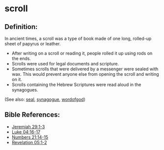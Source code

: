 # scroll #

## Definition: ##

In ancient times, a scroll was a type of book made of one long, rolled-up sheet of papyrus or leather.

* After writing on a scroll or reading it, people rolled it up using rods on the ends.
* Scrolls were used for legal documents and scripture.
* Sometimes scrolls that were delivered by a messenger were sealed with wax. This would prevent anyone else from opening the scroll and writing on it.
* Scrolls containing the Hebrew Scriptures were read aloud in the synagogues.

(See also: [seal](../other/seal.md), [synagogue](../other/synagogue.md), [wordofgod](../kt/wordofgod.md))

## Bible References: ##

* [Jeremiah 29:1-3](https://door43.org/en/bible/notes/jer/29/01)
* [Luke 04:16-17](https://door43.org/en/bible/notes/luk/04/16)
* [Numbers 21:14-15](https://door43.org/en/bible/notes/num/21/14)
* [Revelation 05:1-2](https://door43.org/en/bible/notes/rev/05/01)
